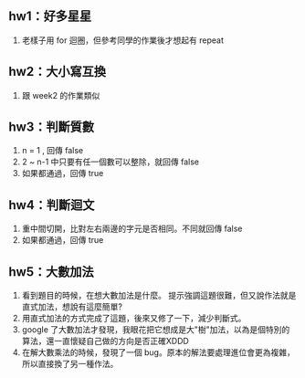 ## hw1：好多星星
1. 老樣子用 for 迴圈，但參考同學的作業後才想起有 repeat 

## hw2：大小寫互換
1. 跟 week2 的作業類似

## hw3：判斷質數
1. n = 1 , 回傳 false
1. 2 ~ n-1 中只要有任一個數可以整除，就回傳 false
1. 如果都通過，回傳 true

## hw4：判斷迴文
1. 重中間切開，比對左右兩邊的字元是否相同。不同就回傳 false
1. 如果都通過，回傳 true

## hw5：大數加法
1. 看到題目的時候，在想大數加法是什麼。
提示強調這題很難，但又說作法就是直式加法，想說有這麼簡單?
1. 用直式加法的方式完成了這題，後來又修了一下，減少判斷式。
1. google 了大數加法才發現，我眼花把它想成是大"樹"加法，以為是個特別的算法，還一直懷疑自己做的方向是否正確XDDD
1. 在解大數乘法的時候，發現了一個 bug。原本的解法要處理進位會更為複雜，所以直接換了另一種作法。